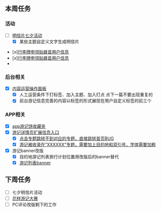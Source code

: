 ## 本周任务

### 活动
- [ ] [明信片七夕活动](https://wiki.mafengwo.cn/pages/viewpage.action?pageId=13191701)
	- [x] 某些主题自定义文字生成明信片
- [x][行李牌申领贴蜂首用户信息](https://jira.mafengwo.cn/browse/COMMUNITY-1693)
- [x][行李牌申领贴蜂首用户信息](https://jira.mafengwo.cn/browse/COMMUNITY-1693)
- 

### 后台相关
- [x] [内容运营操作面板](https://wiki.mafengwo.cn/pages/viewpage.action?pageId=12154780)
	- [x] 人工运营条件下打标签、加入主题、加入打点   点下一篇不要出现重复的
	- [x] 前台游记信息完善的内容以标签的形式展现在用户自定义标签的前三个

### APP相关
- [x] [app游记饼收藏夹](https://wiki.mafengwo.cn/pages/viewpage.action?pageId=5113788)
- [x] [游记详情页扩展信息入口](https://jira.mafengwo.cn/browse/COMMUNITY-1688)
	- [x] [点击专题跳转不到对应的专题，直接跳转首页BUG](https://jira.mafengwo.cn/browse/MFWAPPIOS-4167)
	- [x] [游记被收录在“XXXXXX”专题，需要加上目的地和双引号，字体需要加粗](https://jira.mafengwo.cn/browse/MFWAPPIOS-4191)
- [x] 游记banner改版
	- [x] 目的地游记列表旅行计划位置用改版后的banner替代
	- [x] [游记列表banner](https://jira.mafengwo.cn/browse/COMMUNITY-1692)

## 下周任务

- [ ] 七夕明信片活动
- [ ] [花样游记大赛](https://wiki.mafengwo.cn/pages/viewpage.action?pageId=13995026)
- [ ] PC评论改版剩下的工作